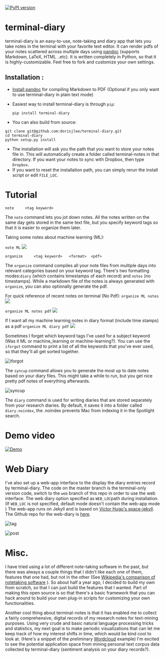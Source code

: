 [![PyPI version](https://badge.fury.io/py/terminal-diary.svg)](https://badge.fury.io/py/terminal-diary)

# terminal-diary
terminal-diary is an easy-to-use, note-taking and diary app that lets you take notes in the terminal with your favorite text editor. It can render pdfs of your notes scattered across multiple days using [pandoc](http://pandoc.org/) (supports Markdown, LaTeX, HTML ..etc). It is written completely in Python, so that it is highly-customizable. Feel free to fork and customize your own settings. 

## Installation : 

- [Install pandoc](http://pandoc.org/installing.html) for compiling Markdown to PDF (Optional if you only want to use terminal-diary in plain text mode)

- Easiest way to install terminal-diary is through ``pip``: 

  ``pip install terminal-diary``

- You can also build from source: 
```
git clone git@github.com:dorisjlee/terminal-diary.git
cd terminal-diary
python setup.py install
```

- The installation will ask you the path that you want to store your notes file in. This will automatically create a folder called terminal-notes in that directory. If you want your notes to sync with Dropbox, then type ``Dropbox``.
- If you want to reset the installation path, you can simply rerun the install script or edit ``FILE_LOC``.

# Tutorial


``note     <tag keyword>  ``

The ``note`` command lets you jot down notes. All the notes written on the same day gets stored in the same text file, but you specify keyword tags so that it is easier to organize them later.

Taking some notes about machine learning (ML):

``note ML``
![](https://raw.githubusercontent.com/dorisjlee/remote/master/terminal-notes-gif/noteML.gif)



``organize     <tag keyword>   <format>  <pdf>``


The ``organize`` command compiles all your note files from multiple days into relevant categories based on your keyword tag. There's two formatting modes:``diary`` (which contains timestamps of each record) and ``notes`` (no timestamps). While a markdown file of the notes is always generated with ``organize``, you can also optionally generate the pdf.

For quick reference of recent notes on terminal (No Pdf):
``organize ML notes``
![](https://raw.githubusercontent.com/dorisjlee/remote/master/terminal-notes-gif/organize_MLnotes.gif)

``organize ML notes pdf``
![](https://raw.githubusercontent.com/dorisjlee/remote/master/terminal-notes-gif/oragnizeMLnotespdf.gif)

If I want all my machine learning notes in diary format (include time stamps) as a pdf
``organize ML diary pdf``
![](https://raw.githubusercontent.com/dorisjlee/remote/master/terminal-notes-gif/organizeMLdiarypdf.gif)


Sometimes I forget which keyword tags I've used for a subject keyword (Was it ML or machine_learning or machine-learning?). You can use the ``iforgot`` command to print a list of all the keywords that you've ever used, so that they'll all get sorted together.

![iforgot](https://raw.githubusercontent.com/dorisjlee/remote/master/terminal-notes-gif/iforgot.gif)



The ``syncup`` command allows you to generate the most up to date notes based on your diary files. This might take a while to run, but you get nice pretty pdf notes of everything afterwards.

![syncup](https://raw.githubusercontent.com/dorisjlee/remote/master/terminal-notes-gif/syncup.gif)

The ``diary`` command is used for writing diaries that are stored separately from  your research diaries. By default, it saves it into a folder called ``diary.noindex``, the .noindex prevents Mac from indexing it in the Spotlight search.


# Demo video

[![Demo](https://raw.githubusercontent.com/dorisjlee/remote/master/video_pic.png)](https://www.youtube.com/watch?v=25FKbVKnii0)





# Web Diary

I've also set up a web-app interface to the display the diary entries record by terminal-diary. The code on the master branch is the terminal-only version code, switch to the ``web`` branch of this repo in order to use the web interface. The web diary option specified as ``WEB_LOC``path during installation. (If ``WEB_LOC`` is not specified, default mode doesn't contain the web-app mode ) The web-app runs on Jekyll and is based on [Victor Hugo's space-jekyll](https://github.com/victorvoid/space-jekyll-template). The Github repo for the web-diary is [here](https://github.com/dorisjlee/web_diary).

![tag](https://raw.githubusercontent.com/dorisjlee/remote/master/web-diary-img/tags.png)

![post](https://raw.githubusercontent.com/dorisjlee/remote/master/web-diary-img/post.png)

# Misc. 

I have tried using a lot of different note-taking software in the past, but there was always a couple things that I didn't like each one of them, features that one had, but not in the other (See [Wikipedia's comparison of notetaking software](https://en.wikipedia.org/wiki/Comparison_of_notetaking_software) ). So about half a year ago, I decided to build my own from scratch, so that I can just build the features that I wanted. Part of making this open source is so that there's a basic framework that you can hack around to build your own plug-in scripts for customizing your own functionalities. 

Another cool thing about terminal-notes is that it has enabled me to collect a fairly comprehensive, digital records of my research notes for text-mining purposes. Using very crude and basic natural language processing tricks and statistics, my next goal is to make periodic visualizations that can let me keep track of how my interest shifts in time, which would be kind cool to look at. (Here's a snippet of the preliminary [Wordcloud](http://goo.gl/94u3xO) example) I'm excited to see the potential application space from mining personal text corpus data collected by terminal-diary (sentiment analysis on your diary records?). 


